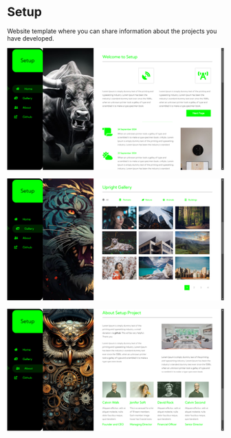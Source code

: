 # Setup
Website template where you can share information about the projects you have developed.
<div align="center">
  <a href="https://github.com/CanKayabas">
    <img src="https://github.com/CanKayabas/Setup/blob/main/Screenshot_1.png" alt="Picture" width="%100" height="%100">
  </a>
  </br>
  </br>
  <a href="https://github.com/CanKayabas">
    <img src="https://github.com/CanKayabas/Setup/blob/main/Screenshot_2.png" alt="Picture" width="%100" height="%100">
  </a>
  </br>
  </br>
  <a href="https://github.com/CanKayabas">
    <img src="https://github.com/CanKayabas/Setup/blob/main/Screenshot_3.png" alt="Picture" width="%100" height="%100">
  </a>
</div>  
